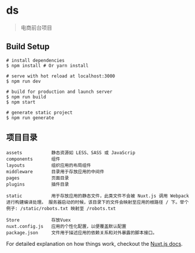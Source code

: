 # ds

> 电商前台项目

## Build Setup

``` bashwebpack
# install dependencies
$ npm install # Or yarn install

# serve with hot reload at localhost:3000
$ npm run dev

# build for production and launch server
$ npm run build
$ npm start

# generate static project
$ npm run generate
```
## 项目目录
``` bashwebpack
assets           静态资源如 LESS、SASS 或 JavaScrip
components       组件
layouts          组织应用的布局组件
middleware       目录用于存放应用的中间件
pages            页面目录
plugins          插件目录

static           用于存放应用的静态文件，此类文件不会被 Nuxt.js 调用 Webpack 进行构建编译处理。 服务器启动的时候，该目录下的文件会映射至应用的根路径 / 下。举个例子: /static/robots.txt 映射至 /robots.txt

Store            存放Vuex 
nuxt.config.js   应用的个性化配置，以便覆盖默认配置
package.json     文件用于描述应用的依赖关系和对外暴露的脚本接口。

```

For detailed explanation on how things work, checkout the [Nuxt.js docs](https://github.com/nuxt/nuxt.js).

